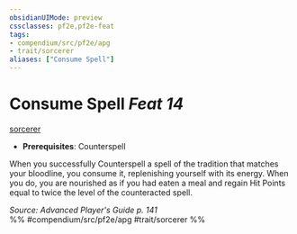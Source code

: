 ```yaml
---
obsidianUIMode: preview
cssclasses: pf2e,pf2e-feat
tags:
- compendium/src/pf2e/apg
- trait/sorcerer
aliases: ["Consume Spell"]
---
```

# Consume Spell  *Feat 14*  
[sorcerer](rules/traits/sorcerer.md "Sorcerer Class Trait")  

- **Prerequisites**: Counterspell

When you successfully Counterspell a spell of the tradition that matches your bloodline, you consume it, replenishing yourself with its energy. When you do, you are nourished as if you had eaten a meal and regain Hit Points equal to twice the level of the counteracted spell.

*Source: Advanced Player's Guide p. 141*  
%% #compendium/src/pf2e/apg #trait/sorcerer %%